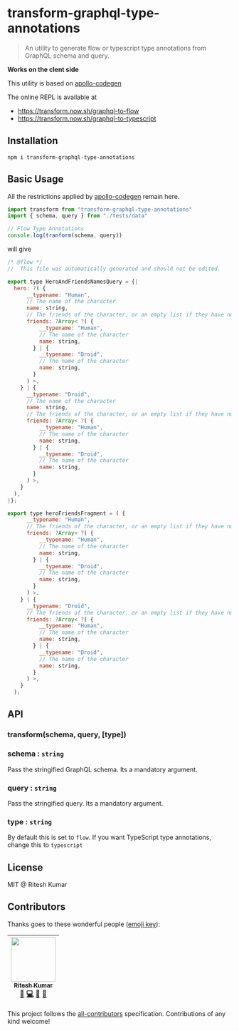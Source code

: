 # transform-graphql-type-annotations

> An utility to generate flow or typescript type annotations from GraphQL schema and query.

**Works on the clent side**

This utility is based on [apollo-codegen](https://github.com/apollographql/apollo-codegen)

The online REPL is available at  
- https://transform.now.sh/graphql-to-flow
- https://transform.now.sh/graphql-to-typescript

## Installation
```
npm i transform-graphql-type-annotations
```

## Basic Usage

All the restrictions applied by [apollo-codegen](https://github.com/apollographql/apollo-codegen) remain here.
```js
import transform from "transform-graphql-type-annotations"
import { schema, query } from "./tests/data"

// Flow Type Annotations
console.log(tranform(schema, query))
```

will give 

```js
/* @flow */
//  This file was automatically generated and should not be edited.

export type HeroAndFriendsNamesQuery = {|
  hero: ?( {
      __typename: "Human",
      // The name of the character
      name: string,
      // The friends of the character, or an empty list if they have none
      friends: ?Array< ?( {
          __typename: "Human",
          // The name of the character
          name: string,
        } | {
          __typename: "Droid",
          // The name of the character
          name: string,
        }
      ) >,
    } | {
      __typename: "Droid",
      // The name of the character
      name: string,
      // The friends of the character, or an empty list if they have none
      friends: ?Array< ?( {
          __typename: "Human",
          // The name of the character
          name: string,
        } | {
          __typename: "Droid",
          // The name of the character
          name: string,
        }
      ) >,
    }
  ),
|};

export type heroFriendsFragment = ( {
      __typename: "Human",
      // The friends of the character, or an empty list if they have none
      friends: ?Array< ?( {
          __typename: "Human",
          // The name of the character
          name: string,
        } | {
          __typename: "Droid",
          // The name of the character
          name: string,
        }
      ) >,
    } | {
      __typename: "Droid",
      // The friends of the character, or an empty list if they have none
      friends: ?Array< ?( {
          __typename: "Human",
          // The name of the character
          name: string,
        } | {
          __typename: "Droid",
          // The name of the character
          name: string,
        }
      ) >,
    }
  );
```

## API
### transform(schema, query, [type])

### schema : `string`
Pass the stringified GraphQL schema. Its a mandatory argument.

### query : `string`
Pass the stringified query. Its a mandatory argument.
### type : `string`

By default this is set to `flow`. If you want TypeScript type annotations, change this to `typescript`

## License
MIT @ Ritesh Kumar

## Contributors

Thanks goes to these wonderful people ([emoji key](https://github.com/kentcdodds/all-contributors#emoji-key)):

<!-- ALL-CONTRIBUTORS-LIST:START - Do not remove or modify this section -->
| [<img src="https://avatars3.githubusercontent.com/u/5389035?v=4" width="100px;"/><br /><sub>Ritesh Kumar</sub>](http://riteshkr.com)<br />[📖](https://github.com//transform-graphql-type-annotations/commits?author=ritz078 "Documentation") [💻](https://github.com//transform-graphql-type-annotations/commits?author=ritz078 "Code") [🤔](#ideas-ritz078 "Ideas, Planning, & Feedback") [👀](#review-ritz078 "Reviewed Pull Requests") |
| :---: |
<!-- ALL-CONTRIBUTORS-LIST:END -->

This project follows the [all-contributors](https://github.com/kentcdodds/all-contributors) specification. Contributions of any kind welcome!